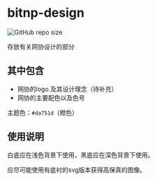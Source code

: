 # bitnp-design

![GitHub repo size](https://img.shields.io/github/repo-size/BITNP/bitnp-design)

存放有关网协设计的部分

## 其中包含

- 网协的logo 及其设计理念（待补充）
- 网协的主要配色以及色号

主题色：`#da751d`（橙色）

## 使用说明

白底应在浅色背景下使用，黑底应在深色背景下使用。

应尽可能使用有底衬的svg版本获得高保真的图像。

